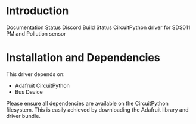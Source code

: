 # Introduction
Documentation Status Discord Build Status
CircuitPython driver for SDS011 PM and Pollution sensor

# Installation and Dependencies
This driver depends on:

- Adafruit CircuitPython
- Bus Device

Please ensure all dependencies are available on the CircuitPython filesystem. This is easily achieved by downloading the Adafruit library and driver bundle.
